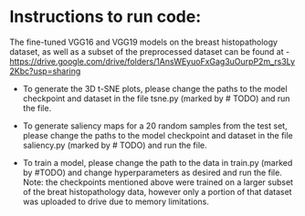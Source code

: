 # Instructions to run code:
The fine-tuned VGG16 and VGG19 models on the breast histopathology dataset, as well as a subset of the preprocessed dataset can be found at - 
https://drive.google.com/drive/folders/1AnsWEyuoFxGag3uOurpP2m_rs3Ly2Kbc?usp=sharing

- To generate the 3D t-SNE plots, please change the paths to the model checkpoint and dataset in the file tsne.py (marked by # TODO) and run the file.

- To generate saliency maps for a 20 random samples from the test set, please change the paths to the model checkpoint and dataset in the file saliency.py (marked by # TODO) and run the file.

- To train a model, please change the path to the data in train.py (marked by #TODO) and change hyperparameters as desired and run the file. 
Note: the checkpoints mentioned above were trained on a larger subset of the breat histopathology data, however only a portion of that dataset was uploaded to drive due to memory limitations.
